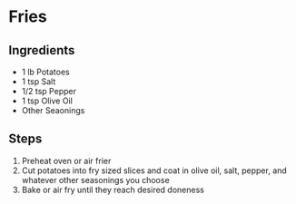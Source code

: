# Fries

## Ingredients

- 1 lb Potatoes
- 1 tsp Salt
- 1/2 tsp Pepper
- 1 tsp Olive Oil
- Other Seaonings

## Steps
1. Preheat oven or air frier
2. Cut potatoes into fry sized slices and coat in olive oil, salt, pepper, and whatever other seasonings you choose
3. Bake or air fry until they reach desired doneness
